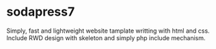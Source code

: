 # sodapress7
Simply, fast and lightweight website tamplate writting with html and css. Include RWD design with skeleton and simply php include mechanism.

